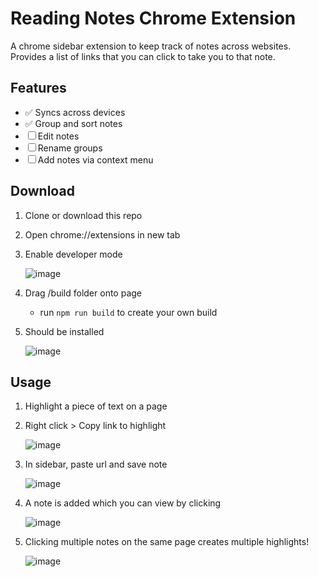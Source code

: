 # Reading Notes Chrome Extension

A chrome sidebar extension to keep track of notes across websites. Provides a list of links that you can click to take you to that note.

## Features

- ✅ Syncs across devices
- ✅ Group and sort notes
- ☐ Edit notes
- ☐ Rename groups
- ☐ Add notes via context menu

## Download

1. Clone or download this repo
2. Open chrome://extensions in new tab
3. Enable developer mode

   ![image](https://github.com/daveg1/reading-notes-extension/assets/56299930/1768fb34-eb52-41b5-b119-83a33d1684e0)

4. Drag /build folder onto page
   - run `npm run build` to create your own build
5. Should be installed

   ![image](https://github.com/daveg1/reading-notes-extension/assets/56299930/348de502-f74a-4e5d-aee2-dad16271b039)

## Usage

1. Highlight a piece of text on a page
2. Right click > Copy link to highlight

   ![image](https://github.com/daveg1/reading-notes-extension/assets/56299930/b9100cfa-7dfc-43a4-95c0-d13ca09e5696)

3. In sidebar, paste url and save note

   ![image](https://github.com/daveg1/reading-notes-extension/assets/56299930/a7162373-b553-43c2-bd08-cccbf5d4afcb)

4. A note is added which you can view by clicking

   ![image](https://github.com/daveg1/reading-notes-extension/assets/56299930/d69d9fb1-7de6-448e-8107-8a6f20b253e9)

5. Clicking multiple notes on the same page creates multiple highlights!

   ![image](https://github.com/daveg1/reading-notes-extension/assets/56299930/5e18fc9f-5a1b-4c00-86db-ae4022e13bff)
